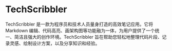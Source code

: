 # TechScribbler
TechScribbler 是一款为程序员和技术人员量身打造的高效笔记应用。它将 Markdown 编辑、代码高亮、画架构图等功能融为一体，为用户提供了一个统一、简洁且强大的创作环境。TechScribbler 旨在帮助您轻松地整理代码片段、记录灵感、绘制设计方案，以及分享知识和经验。
